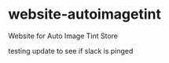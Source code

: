 # website-autoimagetint
Website for Auto Image Tint Store

testing update to see if slack is pinged

